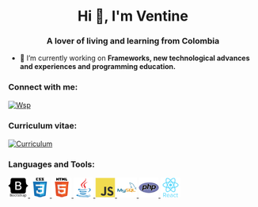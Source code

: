 <h1 align="center">Hi 👋, I'm Ventine</h1>
<h3 align="center">A lover of living and learning from Colombia</h3>

- 🔭 I’m currently working on **Frameworks, new technological advances and experiences and programming education.** 

<h3 align="left">Connect with me:</h3>
<p align="left">
<a href="https://api.whatsapp.com/send?phone=573123838715&text=Hola,%20vi%20tu%20pagina%20de%20GitHub." target="blank"><img align="center" src="https://cdn-icons-png.flaticon.com/128/174/174879.png" alt="Wsp" height="30" width="30" /></a>
</p>
<h3 align="left">Curriculum vitae:</h3>
<p align="left">
<a href="https://cvstiventorres.netlify.app" target="blank"><img align="center" src="https://cdn-icons-png.flaticon.com/128/2427/2427488.png" alt="Curriculum" height="30" width="40" /></a>
</p>
<h3 align="left">Languages and Tools:</h3>
<p align="left"> <a href="https://getbootstrap.com" target="_blank" rel="noreferrer"> <img src="https://raw.githubusercontent.com/devicons/devicon/master/icons/bootstrap/bootstrap-plain-wordmark.svg" alt="bootstrap" width="40" height="40"/> </a> <a href="https://www.w3schools.com/css/" target="_blank" rel="noreferrer"> <img src="https://raw.githubusercontent.com/devicons/devicon/master/icons/css3/css3-original-wordmark.svg" alt="css3" width="40" height="40"/> </a> <a href="https://www.w3.org/html/" target="_blank" rel="noreferrer"> <img src="https://raw.githubusercontent.com/devicons/devicon/master/icons/html5/html5-original-wordmark.svg" alt="html5" width="40" height="40"/> </a> <a href="https://www.java.com" target="_blank" rel="noreferrer"> <img src="https://raw.githubusercontent.com/devicons/devicon/master/icons/java/java-original.svg" alt="java" width="40" height="40"/> </a> <a href="https://developer.mozilla.org/en-US/docs/Web/JavaScript" target="_blank" rel="noreferrer"> <img src="https://raw.githubusercontent.com/devicons/devicon/master/icons/javascript/javascript-original.svg" alt="javascript" width="40" height="40"/> </a> <a href="https://www.mysql.com/" target="_blank" rel="noreferrer"> <img src="https://raw.githubusercontent.com/devicons/devicon/master/icons/mysql/mysql-original-wordmark.svg" alt="mysql" width="40" height="40"/> </a> <a href="https://www.php.net" target="_blank" rel="noreferrer"> <img src="https://raw.githubusercontent.com/devicons/devicon/master/icons/php/php-original.svg" alt="php" width="40" height="40"/> </a> <a href="https://reactjs.org/" target="_blank" rel="noreferrer"> <img src="https://raw.githubusercontent.com/devicons/devicon/master/icons/react/react-original-wordmark.svg" alt="react" width="40" height="40"/> </a> </p>


